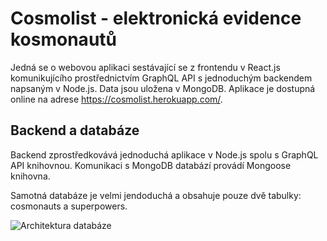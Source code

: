 # Cosmolist - elektronická evidence kosmonautů

Jedná se o webovou aplikaci sestávající se z frontendu v React.js komunikujícího prostřednictvím GraphQL API s jednoduchým backendem napsaným v Node.js. Data jsou uložena v MongoDB.
Aplikace je dostupná online na adrese https://cosmolist.herokuapp.com/.

## Backend a databáze
Backend zprostředkovává jednoduchá aplikace v Node.js spolu s GraphQL API knihovnou. Komunikaci s MongoDB databází provádí Mongoose knihovna.

Samotná databáze je velmi jendoduchá a obsahuje pouze dvě tabulky: cosmonauts a superpowers. 

![Architektura databáze](Cosmolist/img/db.png)